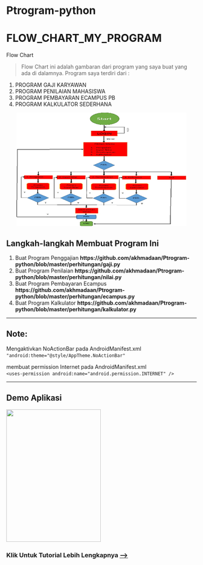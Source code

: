 # Ptrogram-python


# FLOW_CHART_MY_PROGRAM
Flow Chart
>Flow Chart ini adalah gambaran dari program yang saya buat yang ada di dalamnya. Program saya terdiri dari : 
1. PROGRAM GAJI KARYAWAN
2. PROGRAM PENILAIAN MAHASISWA
3. PROGRAM PEMBAYARAN ECAMPUS PB
4. PROGRAM KALKULATOR SEDERHANA
<p align="center">
<img src="https://github.com/akhmadaan/Ptrogram-python/blob/master/jpg/flow%20chart.png" width="450" height="300" />
</p>

## Langkah-langkah Membuat Program Ini 
<ol>
   <li>Buat Program Penggajian <b>https://github.com/akhmadaan/Ptrogram-python/blob/master/perhitungan/gaji.py</b> </li>
   <li>Buat Program Penilaian <b>https://github.com/akhmadaan/Ptrogram-python/blob/master/perhitungan/nilai.py</b></li>
   <li>Buat Program Pembayaran Ecampus <b>https://github.com/akhmadaan/Ptrogram-python/blob/master/perhitungan/ecampus.py</b></li>
   <li>Buat Program Kalkulator  <b>https://github.com/akhmadaan/Ptrogram-python/blob/master/perhitungan/kalkulator.py</b></li>
   
</ol>
<hr/>

## Note:
Mengaktivkan NoActionBar pada AndroidManifest.xml<br>
```"android:theme="@style/AppTheme.NoActionBar"```<br><p>
membuat permission Internet pada AndroidManifest.xml<br>
```<uses-permission android:name="android.permission.INTERNET" />```
<hr/>

## Demo Aplikasi
<img src="https://github.com/sasmitoh/web_view-android_studio/blob/master/demo.jpg" width="250" height="350" />

### Klik Untuk Tutorial Lebih Lengkapnya [--> ](https://github.com/sasmitoh/web_view-android_studio/wiki)
